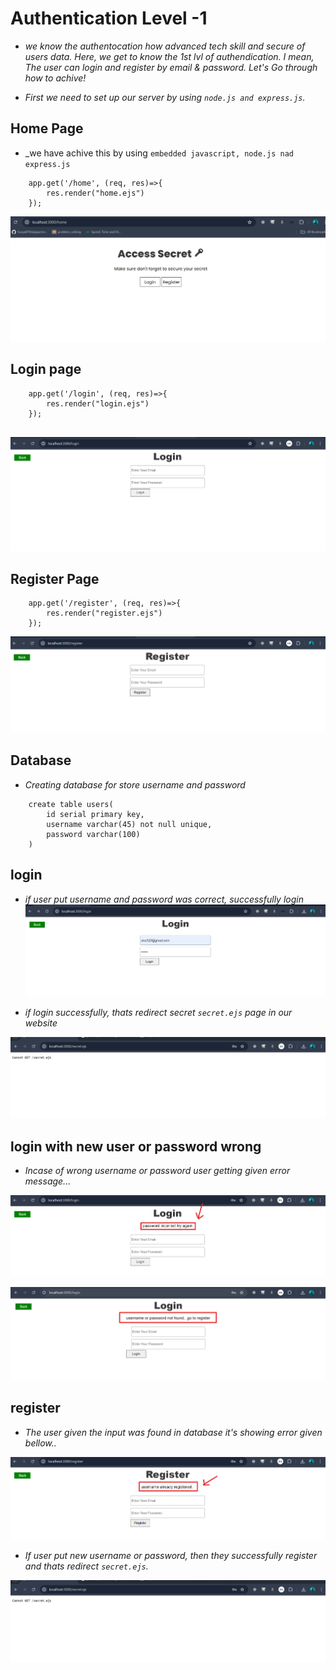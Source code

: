 # Authentication Level -1

*  _we know the authentocation how advanced tech skill and secure of users data. Here, we get to know the 1st lvl of authendication. I mean, The user can login and register by email & password. Let's Go through how to achive!_

* _First we need to set up our server by using `node.js and express.js`._

## Home Page 

*  _we have  achive this by using `embedded javascript, node.js nad express.js` 

```
    app.get('/home', (req, res)=>{
        res.render("home.ejs")
    });

```

![alt text](image.png)


## Login page

```
    app.get('/login', (req, res)=>{
        res.render("login.ejs")
    });


```

![alt text](image-1.png)

## Register Page

```
    app.get('/register', (req, res)=>{
        res.render("register.ejs")
    });

```

![alt text](image-2.png)

## Database

* _Creating database for store username and password_
```
    create table users(
        id serial primary key,
        username varchar(45) not null unique,
        password varchar(100)
    )
```
## login 

*  _if user put username and password was correct, successfully login_ 
![alt text](image-3.png)

* _if login successfully, thats redirect secret `secret.ejs` page in our website_

![alt text](image-4.png)

## login with new user or password wrong

* _Incase of wrong username or password user getting given error message..._ 

![alt text](image-5.png)

![alt text](image-6.png)


## register 

* _The user given the input was found in database it's showing error given bellow.._

![alt text](image-7.png)

* _If user put new username or password, then they successfully register and thats redirect `secret.ejs`._

![alt text](image-4.png)
